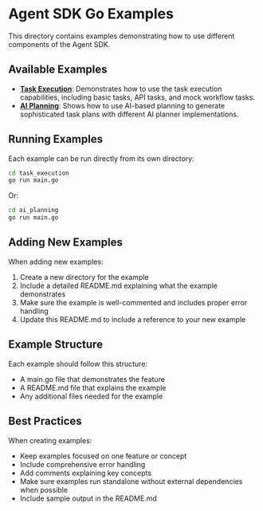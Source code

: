 # Agent SDK Go Examples

This directory contains examples demonstrating how to use different components of the Agent SDK.

## Available Examples

- [**Task Execution**](./task_execution/README.md): Demonstrates how to use the task execution capabilities, including basic tasks, API tasks, and mock workflow tasks.
- [**AI Planning**](./ai_planning/README.md): Shows how to use AI-based planning to generate sophisticated task plans with different AI planner implementations.

## Running Examples

Each example can be run directly from its own directory:

```bash
cd task_execution
go run main.go
```

Or:

```bash
cd ai_planning
go run main.go
```

## Adding New Examples

When adding new examples:

1. Create a new directory for the example
2. Include a detailed README.md explaining what the example demonstrates
3. Make sure the example is well-commented and includes proper error handling
4. Update this README.md to include a reference to your new example

## Example Structure

Each example should follow this structure:

- A main.go file that demonstrates the feature
- A README.md file that explains the example
- Any additional files needed for the example

## Best Practices

When creating examples:

- Keep examples focused on one feature or concept
- Include comprehensive error handling
- Add comments explaining key concepts
- Make sure examples run standalone without external dependencies when possible
- Include sample output in the README.md 
